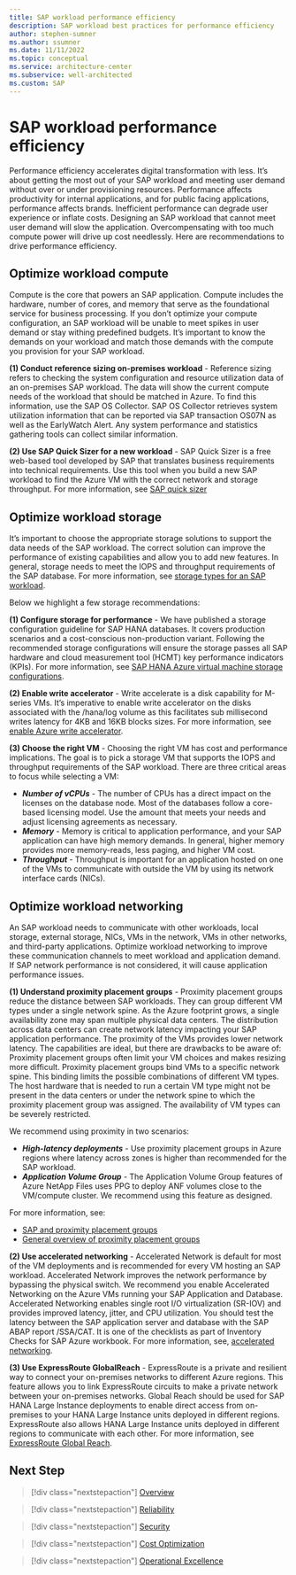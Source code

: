 ```yaml
---
title: SAP workload performance efficiency
description: SAP workload best practices for performance efficiency
author: stephen-sumner
ms.author: ssumner
ms.date: 11/11/2022
ms.topic: conceptual
ms.service: architecture-center
ms.subservice: well-architected
ms.custom: SAP
---
```


# SAP workload performance efficiency

Performance efficiency accelerates digital transformation with less. It’s about getting the most out of your SAP workload and meeting user demand without over or under provisioning resources. Performance affects productivity for internal applications, and for public facing applications, performance affects brands. Inefficient performance can degrade user experience or inflate costs.  Designing an SAP workload that cannot meet user demand will slow the application. Overcompensating with too much compute power will drive up cost needlessly. Here are recommendations to drive performance efficiency.

## Optimize workload compute

Compute is the core that powers an SAP application. Compute includes the hardware, number of cores, and memory that serve as the foundational service for business processing. If you don’t optimize your compute configuration, an SAP workload will be unable to meet spikes in user demand or stay withing predefined budgets. It’s important to know the demands on your workload and match those demands with the compute you provision for your SAP workload.

**(1) Conduct reference sizing on-premises workload** - Reference sizing refers to checking the system configuration and resource utilization data of an on-premises SAP workload. The data will show the current compute needs of the workload that should be matched in Azure. To find this information, use the SAP OS Collector. SAP OS Collector retrieves system utilization information that can be reported via SAP transaction OS07N as well as the EarlyWatch Alert. Any system performance and statistics gathering tools can collect similar information.

**(2) Use SAP Quick Sizer for a new workload** - SAP Quick Sizer is a free web-based tool developed by SAP that translates business requirements into technical requirements. Use this tool when you build a new SAP workload to find the Azure VM with the correct network and storage throughput. For more information, see [SAP quick sizer](https://www.sap.com/about/benchmark/sizing.quick-sizer.html#quick-sizer)

## Optimize workload storage

It’s important to choose the appropriate storage solutions to support the data needs of the SAP workload. The correct solution can improve the performance of existing capabilities and allow you to add new features. In general, storage needs to meet the IOPS and throughput requirements of the SAP database. For more information, see [storage types for an SAP workload](/azure/virtual-machines/workloads/sap/planning-guide-storage).

Below we highlight a few storage recommendations:

**(1) Configure storage for performance** - We have published a storage configuration guideline for SAP HANA databases. It covers production scenarios and a cost-conscious non-production variant. Following the recommended storage configurations will ensure the storage passes all SAP hardware and cloud measurement tool (HCMT) key performance indicators (KPIs). For more information, see [SAP HANA Azure virtual machine storage configurations](/azure/virtual-machines/workloads/sap/hana-vm-operations-storage).

**(2) Enable write accelerator** - Write accelerate is a disk capability for M-series VMs. It’s imperative to enable write accelerator on the disks associated with the /hana/log volume as this facilitates sub millisecond writes latency for 4KB and 16KB blocks sizes. For more information, see [enable Azure write accelerator](/azure/virtual-machines/how-to-enable-write-accelerator).

**(3) Choose the right VM** - Choosing the right VM has cost and performance implications. The goal is to pick a storage VM that supports the IOPS and throughput requirements of the SAP workload. There are three critical areas to focus while selecting a VM:

- ***Number of vCPUs*** - The number of CPUs has a direct impact on the licenses on the database node. Most of the databases follow a core-based licensing model. Use the amount that meets your needs and adjust licensing agreements as necessary.
- ***Memory*** -  Memory is critical to application performance, and your SAP application can have high memory demands. In general, higher memory provides more memory-reads, less paging, and higher VM cost.
- ***Throughput*** - Throughput is important for an application hosted on one of the VMs to communicate with outside the VM by using its network interface cards (NICs).

## Optimize workload networking

An SAP workload needs to communicate with other workloads, local storage, external storage, NICs, VMs in the network, VMs in other networks, and third-party applications. Optimize workload networking to improve these communication channels to meet workload and application demand. If SAP network performance is not considered, it will cause application performance issues.

**(1) Understand proximity placement groups** - Proximity placement groups reduce the distance between SAP workloads. They can group different VM types under a single network spine. As the Azure footprint grows, a single availability zone may span multiple physical data centers. The distribution across data centers can create network latency impacting your SAP application performance. The proximity of the VMs provides lower network latency. The capabilities are ideal, but there are drawbacks to be aware of:
Proximity placement groups often limit your VM choices and makes resizing more difficult. Proximity placement groups bind VMs to a specific network spine. This binding limits the possible combinations of different VM types. The host hardware that is needed to run a certain VM type might not be present in the data centers or under the network spine to which the proximity placement group was assigned. The availability of VM types can be severely restricted.

We recommend using proximity in two scenarios:

- ***High-latency deployments*** - Use proximity placement groups in Azure regions where latency across zones is higher than recommended for the SAP workload.
- ***Application Volume Group*** - The Application Volume Group features of Azure NetApp Files uses PPG to deploy ANF volumes close to the VM/compute cluster. We recommend using this feature as designed.

For more information, see:

- [SAP and proximity placement groups](/azure/virtual-machines/workloads/sap/sap-proximity-placement-scenarios)
- [General overview of proximity placement groups](/azure/virtual-machines/co-location)

**(2) Use accelerated networking** - Accelerated Network is default for most of the VM deployments and is recommended for every VM hosting an SAP workload. Accelerated Network improves the network performance by bypassing the physical switch. We recommend you enable Accelerated Networking on the Azure VMs running your SAP Application and Database. Accelerated Networking enables single root I/O virtualization (SR-IOV) and provides improved latency, jitter, and CPU utilization. You should test the latency between the SAP application server and database with the SAP ABAP report /SSA/CAT. It is one of the checklists as part of Inventory Checks for SAP Azure workbook. For more information, see, [accelerated networking](/azure/virtual-network/accelerated-networking-overview).

**(3) Use ExpressRoute GlobalReach** - ExpressRoute is a private and resilient way to connect your on-premises networks to different Azure regions. This feature allows you to link ExpressRoute circuits to make a private network between your on-premises networks. Global Reach should be used for SAP HANA Large Instance deployments to enable direct access from on-premises to your HANA Large Instance units deployed in different regions. ExpressRoute also allows HANA Large Instance units deployed in different regions to communicate with each other. For more information, see [ExpressRoute Global Reach](/azure/expressroute/expressroute-global-reach).

## Next Step

>[!div class="nextstepaction"]
>[Overview](./overview.md)

>[!div class="nextstepaction"]
>[Reliability](./reliability.md)

>[!div class="nextstepaction"]
>[Security](./security.md)

>[!div class="nextstepaction"]
>[Cost Optimization](./cost-optimization.md)

>[!div class="nextstepaction"]
>[Operational Excellence](./operational-excellence.md)
